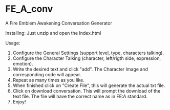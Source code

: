 # FE_A_conv
A Fire Emblem Awakening Conversation Generator

Installing:
Just unzip and open the Index.html

Usage: 
1) Configure the General Settings (support level, type, characters talking).
2) Configure the Character Talking (character, left/rigth side, expression, emotion).
3) Write the desired text and click "add". The Character Image and corresponding code will appear.
4) Repeat as many times as you like.
5) When finished click on "Create File", this will generate the actual txt file.
6) Click on download conversation. This will prompt the download of the text file. The file will have the correct name as in FE:A standard.
7) Enjoy!
